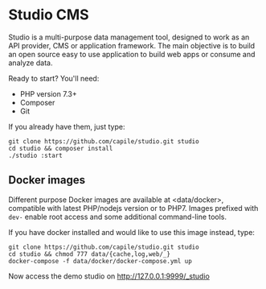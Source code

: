 # Studio CMS

Studio is a multi-purpose data management tool, designed to work as an API provider, CMS or application framework. The main objective is to build an open source easy to use application to build web apps or consume and analyze data.

Ready to start? You'll need:

- PHP version 7.3+
- Composer
- Git

If you already have them, just type:
```
git clone https://github.com/capile/studio.git studio
cd studio && composer install
./studio :start
```

## Docker images

Different purpose Docker images are available at <data/docker>, compatible with latest PHP/nodejs version or to PHP7. Images prefixed with `dev-` enable root access and some additional command-line tools.

If you have docker installed and would like to use this image instead, type:
```
git clone https://github.com/capile/studio.git studio
cd studio && chmod 777 data/{cache,log,web/_}
docker-compose -f data/docker/docker-compose.yml up
```

Now access the demo studio on <http://127.0.0.1:9999/_studio>